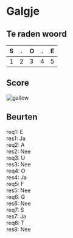 # Galgje

## Te raden woord

|S|.|O|.|E|
|-|-|-|-|-|
|1|2|3|4|5|

## Score
![gallow](./images/6.png)

## Beurten
req1: E  
res1: Ja  
req2: A  
res2: Nee  
req3: U  
res3: Nee  
req4: O  
res4: Ja  
req5: F  
res5: Nee  
req6: G  
res6: Nee  
req7: S  
res7: Ja  
req8: T  
res8: Nee  